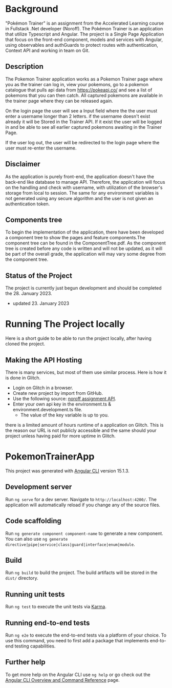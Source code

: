# Background
"Pokémon Trainer" is an assignment from the Accelerated Learning course in Fullstack .Net developer (Noroff). The Pokémon Trainer is an application that utilize Typescript and Angular. The project is a Single Page Application that focus on the front-end component, models and services with Angular, using observables and authGuards to protect routes with authentication, Context API and working in team on Git.  

## Description
The Pokemon Trainer application works as a Pokemon Trainer page where you as the trainer can log in, view your pokemons, go to a pokemon catalogue that pulls api data from https://pokeapi.co/ and see a list of pokemons that you can then catch. All captured pokemons are available in the trainer page where they can be released again.

On the login page the user will see a Input field where the the user must enter a username longer than 2 letters. if the username doesn't exist already it will be Stored in the Trainer API. If it exist the user will be logged in and be able to see all earlier captured pokemons awaiting in the Trainer Page.

If the user log out, the user will be redirected to the login page where the user must re-enter the username.

## Disclaimer
As the application is purely front-end, the application doesn't have the back-end like database to manage API. Therefore, the application will focus on the handling and check with username, with utilization of the browser's storage from local to session. The same for any environment variables is not generated using any secure algorithm and the user is not given an authentication token.
## Components tree
To begin the implementation of the application, there have been developed a component tree to show the pages and feature components.The component tree can be found in the ComponentTree.pdf. As the component tree is created before any code is written and will not be updated, as it will be part of the overall grade, the application will may vary some degree from the component tree.
## Status of the Project
The project is currently just begun development and should be completed the 28. January 2023.

- updated 23. January 2023

# Running The Project locally
Here is a short guide to be able to run the project locally, after having cloned the project.
## Making the API Hosting
There is many services, but most of them use similar process. Here is how it is done in Glitch.
- Login on Glitch in a browser.
- Create new project by import from GitHub.
- Use the following source: [noroff assignment API](https://github.com/dewald-els/noroff-assignment-api.git).
- Enter your own api key in the environment.ts & environment.development.ts file.
    - The value of the key variable is up to you.

there is a limited amount of hours runtime of a application on Glitch. This is the reason our URL is not publicly accessible and the same should your project unless having paid for more uptime in Glitch.

# PokemonTrainerApp

This project was generated with [Angular CLI](https://github.com/angular/angular-cli) version 15.1.3.

## Development server

Run `ng serve` for a dev server. Navigate to `http://localhost:4200/`. The application will automatically reload if you change any of the source files.

## Code scaffolding

Run `ng generate component component-name` to generate a new component. You can also use `ng generate directive|pipe|service|class|guard|interface|enum|module`.

## Build

Run `ng build` to build the project. The build artifacts will be stored in the `dist/` directory.

## Running unit tests

Run `ng test` to execute the unit tests via [Karma](https://karma-runner.github.io).

## Running end-to-end tests

Run `ng e2e` to execute the end-to-end tests via a platform of your choice. To use this command, you need to first add a package that implements end-to-end testing capabilities.

## Further help

To get more help on the Angular CLI use `ng help` or go check out the [Angular CLI Overview and Command Reference](https://angular.io/cli) page.
